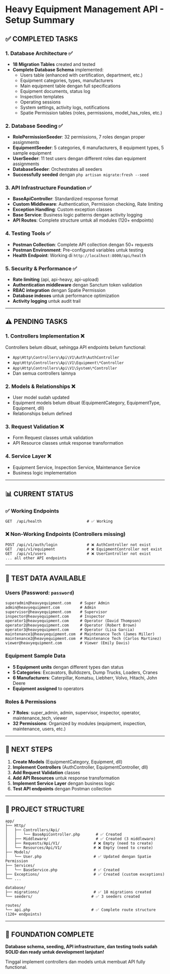 # Heavy Equipment Management API - Setup Summary

## ✅ **COMPLETED TASKS**

### 1. **Database Architecture** ✅
- **18 Migration Tables** created and tested
- **Complete Database Schema** implemented:
  - Users table (enhanced with certification, department, etc.)
  - Equipment categories, types, manufacturers
  - Main equipment table dengan full specifications  
  - Equipment documents, status log
  - Inspection templates
  - Operating sessions
  - System settings, activity logs, notifications
  - Spatie Permission tables (roles, permissions, model_has_roles, etc.)

### 2. **Database Seeding** ✅
- **RolePermissionSeeder**: 32 permissions, 7 roles dengan proper assignments
- **EquipmentSeeder**: 5 categories, 6 manufacturers, 8 equipment types, 5 sample equipment
- **UserSeeder**: 11 test users dengan different roles dan equipment assignments
- **DatabaseSeeder**: Orchestrates all seeders
- **Successfully seeded** dengan `php artisan migrate:fresh --seed`

### 3. **API Infrastructure Foundation** ✅
- **BaseApiController**: Standardized response format
- **Custom Middleware**: Authentication, Permission checking, Rate limiting  
- **Exception Handling**: Custom exception classes
- **Base Service**: Business logic patterns dengan activity logging
- **API Routes**: Complete structure untuk all modules (120+ endpoints)

### 4. **Testing Tools** ✅
- **Postman Collection**: Complete API collection dengan 50+ requests
- **Postman Environment**: Pre-configured variables untuk testing
- **Health Endpoint**: Working di `http://localhost:8000/api/health`

### 5. **Security & Performance** ✅
- **Rate limiting** (api, api-heavy, api-upload) 
- **Authentication middleware** dengan Sanctum token validation
- **RBAC integration** dengan Spatie Permission
- **Database indexes** untuk performance optimization
- **Activity logging** untuk audit trail

---

## ⚠️ **PENDING TASKS**

### 1. **Controllers Implementation** ❌
Controllers belum dibuat, sehingga API endpoints belum functional:
- `App\Http\Controllers\Api\V1\Auth\AuthController`  
- `App\Http\Controllers\Api\V1\Equipment\*Controller`
- `App\Http\Controllers\Api\V1\System\*Controller`
- Dan semua controllers lainnya

### 2. **Models & Relationships** ❌  
- User model sudah updated
- Equipment models belum dibuat (EquipmentCategory, EquipmentType, Equipment, dll)
- Relationships belum defined

### 3. **Request Validation** ❌
- Form Request classes untuk validation
- API Resource classes untuk response transformation

### 4. **Service Layer** ❌
- Equipment Service, Inspection Service, Maintenance Service
- Business logic implementation

---

## 📊 **CURRENT STATUS**

### ✅ **Working Endpoints**
```
GET  /api/health                    # ✅ Working
```

### ❌ **Non-Working Endpoints** (Controllers missing)
```
POST /api/v1/auth/login             # ❌ AuthController not exist
GET  /api/v1/equipment              # ❌ EquipmentController not exist
GET  /api/v1/users                  # ❌ UserController not exist
... all other API endpoints
```

---

## 🧪 **TEST DATA AVAILABLE**

### **Users** (Password: `password`)
```
superadmin@heavyequipment.com    # Super Admin
admin@heavyequipment.com         # Admin  
supervisor@heavyequipment.com    # Supervisor
inspector@heavyequipment.com     # Inspector
operator1@heavyequipment.com     # Operator (David Thompson)
operator2@heavyequipment.com     # Operator (Robert Brown)
operator3@heavyequipment.com     # Operator (Lisa Garcia)
maintenance1@heavyequipment.com  # Maintenance Tech (James Miller)
maintenance2@heavyequipment.com  # Maintenance Tech (Carlos Martinez)  
viewer@heavyequipment.com        # Viewer (Emily Davis)
```

### **Equipment Sample Data**
- **5 Equipment units** dengan different types dan status
- **5 Categories**: Excavators, Bulldozers, Dump Trucks, Loaders, Cranes
- **6 Manufacturers**: Caterpillar, Komatsu, Liebherr, Volvo, Hitachi, John Deere
- **Equipment assigned** to operators

### **Roles & Permissions**
- **7 Roles**: super_admin, admin, supervisor, inspector, operator, maintenance_tech, viewer
- **32 Permissions**: Organized by modules (equipment, inspection, maintenance, users, etc.)

---

## 🚀 **NEXT STEPS** 

1. **Create Models** (EquipmentCategory, Equipment, dll)
2. **Implement Controllers** (AuthController, EquipmentController, dll)  
3. **Add Request Validation** classes
4. **Add API Resources** untuk response transformation
5. **Implement Service Layer** dengan business logic
6. **Test API endpoints** dengan Postman collection

---

## 📂 **PROJECT STRUCTURE**

```
app/
├── Http/
│   ├── Controllers/Api/
│   │   └── BaseApiController.php       # ✅ Created
│   ├── Middleware/                     # ✅ Created (3 middleware)
│   ├── Requests/Api/V1/               # ❌ Empty (need to create)
│   └── Resources/Api/V1/              # ❌ Empty (need to create)
├── Models/
│   └── User.php                       # ✅ Updated dengan Spatie Permission
├── Services/
│   └── BaseService.php                # ✅ Created
├── Exceptions/                        # ✅ Created (custom exceptions)
└── ...

database/
├── migrations/                        # ✅ 18 migrations created
└── seeders/                          # ✅ 3 seeders created

routes/
└── api.php                           # ✅ Complete route structure (120+ endpoints)
```

---

## 🎯 **FOUNDATION COMPLETE** 

**Database schema, seeding, API infrastructure, dan testing tools sudah SOLID dan ready untuk development lanjutan!**

Tinggal implement controllers dan models untuk membuat API fully functional.